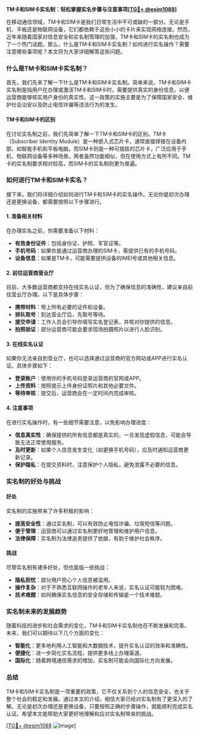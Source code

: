 **TM卡和SIM卡实名制：轻松掌握实名步骤与注意事项[[TG💪+ @esim1088](https://t.me/s/esim1088)]**

在移动通信领域，TM卡和SIM卡是我们日常生活中不可或缺的一部分。无论是手机、平板还是物联网设备，它们都依赖于这些小小的卡片来实现网络连接。然而，近年来随着国家对信息安全和实名制管理的加强，TM卡和SIM卡的实名制也成为了一个热门话题。那么，什么是TM卡和SIM卡实名制？如何进行实名操作？需要注意哪些事项呢？本文将为大家详细解答这些问题。

### 什么是TM卡和SIM卡实名制？

首先，我们先来了解一下什么是TM卡和SIM卡实名制。简单来说，TM卡和SIM卡实名制是指用户在办理或激活TM卡和SIM卡时，需要提供真实的身份信息，以便运营商能够核实用户身份的真实性。这一政策的实施主要是为了保障国家安全、维护社会治安以及防止电信诈骗等违法行为的发生。

#### TM卡和SIM卡的区别

在讨论实名制之前，我们先简单了解一下TM卡和SIM卡的区别。TM卡（Subscriber Identity Module）是一种嵌入式芯片卡，通常直接焊接在设备内部，如智能手机和平板电脑。而SIM卡则是一种可插拔的芯片卡，广泛应用于手机、物联网设备等多种场景。两者虽然功能相似，但在使用方式上有所不同。TM卡的实名制要求相对较高，而SIM卡的实名制则更为普遍。

### 如何进行TM卡和SIM卡实名？

接下来，我们将详细介绍如何进行TM卡和SIM卡的实名操作。无论你是初次办理还是更换设备，都需要按照以下步骤进行。

#### 1. 准备相关材料

在办理实名之前，你需要准备以下材料：

- **有效身份证件**：包括身份证、护照、军官证等。
- **手机号码**：如果你是通过运营商办理的SIM卡，需提供已有的手机号码。
- **设备信息**：如果是TM卡，可能需要提供设备的IMEI号或其他相关信息。

#### 2. 前往运营商营业厅

目前，大多数运营商都支持在线实名认证，但为了确保信息的准确性，建议亲自前往营业厅办理。以下是具体步骤：

- **携带材料**：带上所有必要的证件和设备。
- **排队取号**：到达营业厅后，先取号等待。
- **提交申请**：工作人员会引导你填写实名登记表，并核对你提供的信息。
- **拍照验证**：部分运营商可能会要求现场拍摄照片以进行人脸识别。

#### 3. 在线实名认证

如果你无法亲自到营业厅，也可以选择通过运营商的官方网站或APP进行实名认证。具体步骤如下：

- **登录账户**：使用你的手机号码登录运营商的官网或APP。
- **上传资料**：按照提示上传身份证照片和其他必要文件。
- **等待审核**：提交后，运营商会在一定时间内完成审核。

#### 4. 注意事项

在进行实名操作时，有一些细节需要注意，以免影响办理进度：

- **信息真实性**：确保提供的所有信息都是真实的，一旦发现虚假信息，可能会导致无法正常使用服务。
- **及时更新**：如果个人信息发生变化（如更换手机号码），应及时通知运营商更新记录。
- **保护隐私**：在提交资料时，注意保护个人隐私，避免泄露不必要的信息。

### 实名制的好处与挑战

#### 好处

实名制的实施带来了许多积极的影响：

- **提高安全性**：通过实名制，可以有效防止电信诈骗、垃圾短信等问题。
- **便于管理**：运营商可以通过实名制更好地管理和维护用户信息。
- **法律保障**：实名制为法律追责提供了依据，有助于维护社会秩序。

#### 挑战

尽管实名制有诸多好处，但也面临一些挑战：

- **隐私担忧**：部分用户担心个人信息被滥用。
- **操作复杂**：对于不熟悉互联网操作的老年人来说，实名认证可能较为困难。
- **技术难题**：如何确保实名信息的安全存储和传输是一个技术难题。

### 实名制未来的发展趋势

随着科技的进步和社会需求的变化，TM卡和SIM卡实名制也在不断发展和完善。未来，我们可以期待以下几个方面的变化：

- **智能化**：更多地利用人工智能和大数据技术，提升实名认证的效率和准确性。
- **便捷化**：进一步简化实名流程，提供更多线上办理渠道。
- **国际化**：随着跨境通信需求的增加，实名制可能会向国际化方向发展。

### 总结

TM卡和SIM卡实名制是一项重要的政策，它不仅关系到个人的信息安全，也关乎整个社会的稳定和发展。通过本文的介绍，相信大家已经对实名制有了更深入的了解。无论是初次办理还是更换设备，只要按照正确的步骤操作，就能顺利完成实名认证。希望本文能帮助大家更好地理解和应对实名制带来的挑战。

[[TG💪+ @esim1088](https://t.me/s/esim1088) ![Image](https://i.postimg.cc/4NQfJmqS/Snipaste-2025-05-13-00-14-12.png)]